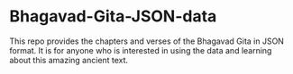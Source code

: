 # Bhagavad-Gita-JSON-data
This repo provides the chapters and verses of the Bhagavad Gita in JSON format. It is for anyone who is interested in using the data and learning about this amazing ancient text.
